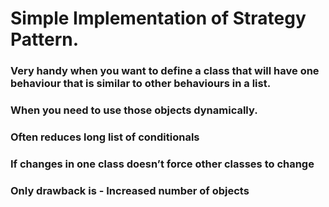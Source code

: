 # Simple Implementation of Strategy Pattern.

### Very handy when you want to define a class that will have one behaviour that is similar to other behaviours in a list.
### When you need to use those objects dynamically.
### Often reduces long list of conditionals
### If changes in one class doesn’t force other classes to change
### Only drawback is - Increased number of objects

